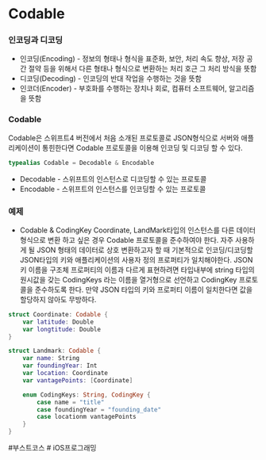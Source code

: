 # Codable


### 인코딩과 디코딩
- 인코딩(Encoding) - 정보의 형태나 형식을 표준화, 보안, 처리 속도 향상, 저장 공간 절약 등을 위해서 다른 형태나 형식으로 변환하는 처리 호근 그 처리 방식을 뜻함
- 디코딩(Decoding) - 인코딩의 반대 작업을 수행하는 것을 뜻함
- 인코더(Encoder) - 부호화를 수행하는 장치나 회로, 컴퓨터 소프트웨어, 알고리즘을 뜻함


### Codable
Codable은 스위프트4 버전에서 처음 소개된 프로토콜로 JSON형식으로 서버와 애플리케이션이 통힌한다면 Codable 프로토콜을 이용해 인코딩 및 디코딩 할 수 있다.

```swift
typealias Codable = Decodable & Encodable
```

- Decodable - 스위프트의 인스턴스로 디코딩할 수 있는 프로토콜
- Encodable - 스위프트의 인스턴스를 인코딩할 수 있는 프로토콜


### 예제
- Codable & CodingKey
Coordinate, LandMark타입의 인스턴스를 다른 데이터 형식으로 변환 하고 싶은 경우 Codable 프로토콜을 준수하여야 한다.
자주 사용하게 될 JSON 형태의 데이터로 상호 변환하고자 할 때 기본적으로 인코딩/디코딩할 JSON타입의 키와 애플리케이션의 사용자 정의 프로퍼티가 일치해야한다. JSON 키 이름을 구조체 프로퍼티의 이름과 다르게 표현하려면 타입내부에 string 타입의 원시값을 갖는 CodingKeys 라는 이름을 열거형으로 선언하고 CodingKey 프로토콜을 준수하도록 한다. 만약 JSON 타입의 키와 프로퍼티 이름이 일치한다면 값을 할당하지 않아도 무방하다.

```swift
struct Coordinate: Codable {
    var latitude: Double
    var longtitude: Double
}

struct Landmark: Codable {
    var name: String
    var foundingYear: Int
    var location: Coordinate
    var vantagePoints: [Coordinate]

    enum CodingKeys: String, CodingKey {
        case name = "title"
        case foundingYear = "founding_date"
        case locationm vantagePoints
    }
}
```


#부스트코스 # iOS프로그래밍

